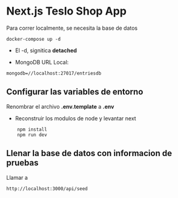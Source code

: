# Next.js Teslo Shop App
Para correr localmente, se necesita la base de datos
```
docker-compose up -d
```
* El -d, signitica __detached__


* MongoDB URL Local:
```
mongodb=//localhost:27017/entriesdb
```


## Configurar las variables de entorno
Renombrar el archivo __.env.template__ a __.env__

* Reconstruir los modulos de node y levantar next
```
    npm install
    npm run dev
```

## Llenar la base de datos con informacion de pruebas

Llamar a 
```
http://localhost:3000/api/seed
```